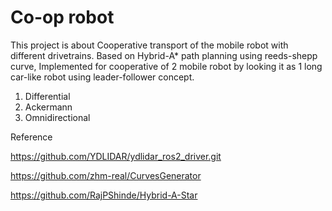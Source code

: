 # Co-op robot
This project is about Cooperative transport of the mobile robot with different drivetrains. Based on Hybrid-A* path planning using reeds-shepp curve, Implemented for cooperative of 2 mobile robot by looking it as 1 long car-like robot using leader-follower concept.

1. Differential
2. Ackermann
3. Omnidirectional


Reference

https://github.com/YDLIDAR/ydlidar_ros2_driver.git

https://github.com/zhm-real/CurvesGenerator

https://github.com/RajPShinde/Hybrid-A-Star
